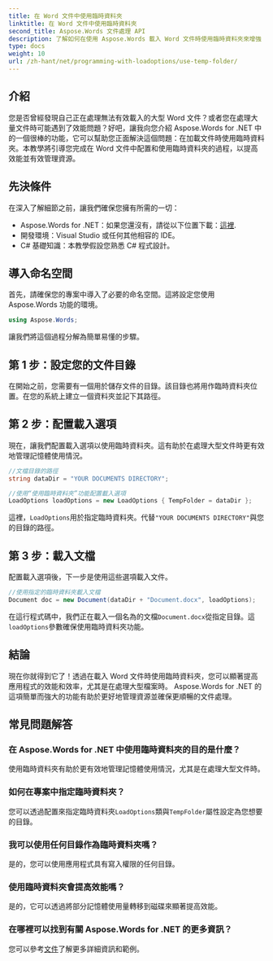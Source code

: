 ```yaml
---
title: 在 Word 文件中使用臨時資料夾
linktitle: 在 Word 文件中使用臨時資料夾
second_title: Aspose.Words 文件處理 API
description: 了解如何在使用 Aspose.Words 載入 Word 文件時使用臨時資料夾來增強 .NET 應用程式的效能。
type: docs
weight: 10
url: /zh-hant/net/programming-with-loadoptions/use-temp-folder/
---
```

## 介紹

您是否曾經發現自己正在處理無法有效載入的大型 Word 文件？或者您在處理大量文件時可能遇到了效能問題？好吧，讓我向您介紹 Aspose.Words for .NET 中的一個很棒的功能，它可以幫助您正面解決這個問題：在加載文件時使用臨時資料夾。本教學將引導您完成在 Word 文件中配置和使用臨時資料夾的過程，以提高效能並有效管理資源。

## 先決條件

在深入了解細節之前，讓我們確保您擁有所需的一切：

-  Aspose.Words for .NET：如果您還沒有，請從以下位置下載：[這裡](https://releases.aspose.com/words/net/).
- 開發環境：Visual Studio 或任何其他相容的 IDE。
- C# 基礎知識：本教學假設您熟悉 C# 程式設計。

## 導入命名空間

首先，請確保您的專案中導入了必要的命名空間。這將設定您使用 Aspose.Words 功能的環境。

```csharp
using Aspose.Words;
```

讓我們將這個過程分解為簡單易懂的步驟。

## 第 1 步：設定您的文件目錄

在開始之前，您需要有一個用於儲存文件的目錄。該目錄也將用作臨時資料夾位置。在您的系統上建立一個資料夾並記下其路徑。

## 第 2 步：配置載入選項

現在，讓我們配置載入選項以使用臨時資料夾。這有助於在處理大型文件時更有效地管理記憶體使用情況。

```csharp
//文檔目錄的路徑
string dataDir = "YOUR DOCUMENTS DIRECTORY";

//使用“使用臨時資料夾”功能配置載入選項
LoadOptions loadOptions = new LoadOptions { TempFolder = dataDir };
```

這裡，`LoadOptions`用於指定臨時資料夾。代替`"YOUR DOCUMENTS DIRECTORY"`與您的目錄的路徑。

## 第 3 步：載入文檔

配置載入選項後，下一步是使用這些選項載入文件。

```csharp
//使用指定的臨時資料夾載入文檔
Document doc = new Document(dataDir + "Document.docx", loadOptions);
```

在這行程式碼中，我們正在載入一個名為的文檔`Document.docx`從指定目錄。這`loadOptions`參數確保使用臨時資料夾功能。

## 結論

現在你就得到它了！透過在載入 Word 文件時使用臨時資料夾，您可以顯著提高應用程式的效能和效率，尤其是在處理大型檔案時。 Aspose.Words for .NET 的這項簡單而強大的功能有助於更好地管理資源並確保更順暢的文件處理。

## 常見問題解答

### 在 Aspose.Words for .NET 中使用臨時資料夾的目的是什麼？
使用臨時資料夾有助於更有效地管理記憶體使用情況，尤其是在處理大型文件時。

### 如何在專案中指定臨時資料夾？
您可以透過配置來指定臨時資料夾`LoadOptions`類與`TempFolder`屬性設定為您想要的目錄。

### 我可以使用任何目錄作為臨時資料夾嗎？
是的，您可以使用應用程式具有寫入權限的任何目錄。

### 使用臨時資料夾會提高效能嗎？
是的，它可以透過將部分記憶體使用量轉移到磁碟來顯著提高效能。

### 在哪裡可以找到有關 Aspose.Words for .NET 的更多資訊？
您可以參考[文件](https://reference.aspose.com/words/net/)了解更多詳細資訊和範例。